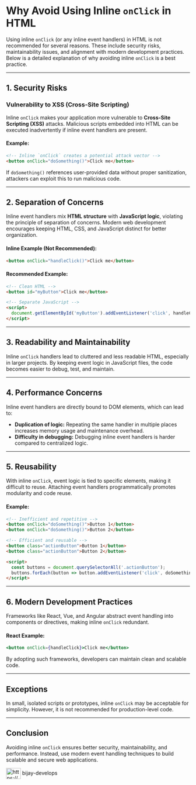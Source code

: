 # Why Avoid Using Inline `onClick` in HTML

Using inline `onClick` (or any inline event handlers) in HTML is not recommended for several reasons. These include security risks, maintainability issues, and alignment with modern development practices. Below is a detailed explanation of why avoiding inline `onClick` is a best practice.

---

## 1. Security Risks

### Vulnerability to XSS (Cross-Site Scripting)
Inline `onClick` makes your application more vulnerable to **Cross-Site Scripting (XSS)** attacks. Malicious scripts embedded into HTML can be executed inadvertently if inline event handlers are present.

#### Example:
```html
<!-- Inline `onClick` creates a potential attack vector -->
<button onClick="doSomething()">Click me</button>
```

If `doSomething()` references user-provided data without proper sanitization, attackers can exploit this to run malicious code.

---

## 2. Separation of Concerns

Inline event handlers mix **HTML structure** with **JavaScript logic**, violating the principle of separation of concerns. Modern web development encourages keeping HTML, CSS, and JavaScript distinct for better organization.

#### Inline Example (Not Recommended):
```html
<button onClick="handleClick()">Click me</button>
```

#### Recommended Example:
```html
<!-- Clean HTML -->
<button id="myButton">Click me</button>

<!-- Separate JavaScript -->
<script>
  document.getElementById('myButton').addEventListener('click', handleClick);
</script>
```

---

## 3. Readability and Maintainability

Inline `onClick` handlers lead to cluttered and less readable HTML, especially in larger projects. By keeping event logic in JavaScript files, the code becomes easier to debug, test, and maintain.

---

## 4. Performance Concerns

Inline event handlers are directly bound to DOM elements, which can lead to:
- **Duplication of logic:** Repeating the same handler in multiple places increases memory usage and maintenance overhead.
- **Difficulty in debugging:** Debugging inline event handlers is harder compared to centralized logic.

---

## 5. Reusability

With inline `onClick`, event logic is tied to specific elements, making it difficult to reuse. Attaching event handlers programmatically promotes modularity and code reuse.

#### Example:
```html
<!-- Inefficient and repetitive -->
<button onClick="doSomething()">Button 1</button>
<button onClick="doSomething()">Button 2</button>

<!-- Efficient and reusable -->
<button class="actionButton">Button 1</button>
<button class="actionButton">Button 2</button>

<script>
  const buttons = document.querySelectorAll('.actionButton');
  buttons.forEach(button => button.addEventListener('click', doSomething));
</script>
```

---

## 6. Modern Development Practices

Frameworks like React, Vue, and Angular abstract event handling into components or directives, making inline `onClick` redundant.

#### React Example:
```jsx
<button onClick={handleClick}>Click me</button>
```

By adopting such frameworks, developers can maintain clean and scalable code.

---

## Exceptions

In small, isolated scripts or prototypes, inline `onClick` may be acceptable for simplicity. However, it is not recommended for production-level code.

---

## Conclusion

Avoiding inline `onClick` ensures better security, maintainability, and performance. Instead, use modern event handling techniques to build scalable and secure web applications.

<a href="https://linkedin.com/in/https://www.linkedin.com/in/bijay-b-k-ba5440261/" target="blank"><img align="center" src="https://raw.githubusercontent.com/rahuldkjain/github-profile-readme-generator/master/src/images/icons/Social/linked-in-alt.svg" alt="https://www.linkedin.com/in/bijay-b-k-ba5440261/" height="30" width="40" /></a>
bijay-develops 
